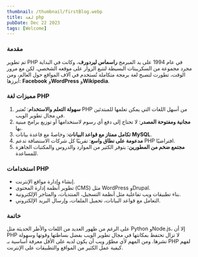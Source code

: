 ```yaml
---
thumbnail: /thumbnail/firstBlog.webp
title: لغة php
pubDate: Dec 22 2023
tags: [Welcome]
---
```


### **مقدمة**

تم تطوير PHP في عام 1994 على يد المبرمج **راسماس ليردورف**، وكانت في البداية مجرد مجموعة من السكريبتات البسيطة لتتبع الزوار على موقعه الشخصي. لكن مع مرور الوقت، تطورت لتصبح لغة برمجة متكاملة تُستخدم في آلاف المواقع حول العالم، ومن أبرزها: **Facebook** و**WordPress** و**Wikipedia**.

### **مميزات لغة PHP**

1. **سهولة التعلم والاستخدام**: تُعتبر PHP من أسهل اللغات التي يمكن تعلمها للمبتدئين في مجال تطوير الويب.
2. **مجانية ومفتوحة المصدر**: لا تحتاج إلى دفع أي رسوم لاستخدامها أو توزيع برامج مبنية بها.
3. **تكامل ممتاز مع قواعد البيانات**: وخاصةً مع قاعدة بيانات **MySQL**.
4. **مدعومة على نطاق واسع**: تقريبًا كل شركات الاستضافة تدعم PHP افتراضيًا.
5. **مجتمع ضخم من المطورين**: يتوفر الكثير من الموارد والدروس والمكتبات الجاهزة للمساعدة.

### **استخدامات PHP**

* إنشاء وإدارة مواقع الإنترنت.
* تطوير أنظمة إدارة المحتوى (CMS) مثل WordPress وDrupal.
* بناء تطبيقات ويب تفاعلية مثل أنظمة التسجيل، المنتديات، والمتاجر الإلكترونية.
* التعامل مع قواعد البيانات، تحميل الملفات، وإرسال البريد الإلكتروني.

### **خاتمة**

على الرغم من ظهور العديد من اللغات والأطر الحديثة مثل Python وNode.js، إلا أن PHP لا تزال تحتفظ بمكانتها في مجال تطوير الويب بفضل بساطتها وقوتها وسهولة نشرها. ومن المهم لأي مطوّر ويب أن يكون لديه على الأقل معرفة أساسية بـ PHP لفهم كيفية عمل الكثير من المواقع والتطبيقات على الإنترنت.

